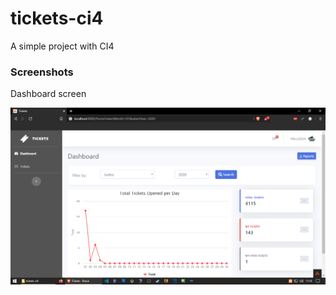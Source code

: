 # tickets-ci4

A simple project with CI4

### Screenshots
Dashboard screen

![View this](dashboard.png)